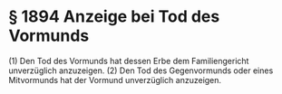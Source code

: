 # § 1894 Anzeige bei Tod des Vormunds
(1) Den Tod des Vormunds hat dessen Erbe dem Familiengericht unverzüglich anzuzeigen.
(2) Den Tod des Gegenvormunds oder eines Mitvormunds hat der Vormund unverzüglich anzuzeigen.